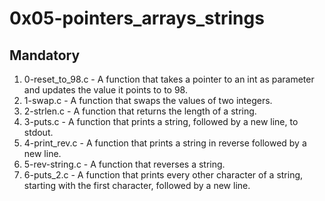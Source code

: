 # 0x05-pointers_arrays_strings

## Mandatory

1. 0-reset_to_98.c - A function that takes a pointer to an int as parameter and updates the value it points to to 98.
2. 1-swap.c - A function that swaps the values of two integers.
3. 2-strlen.c - A function that returns the length of a string.
4. 3-puts.c - A function that prints a string, followed by a new line, to stdout.
5. 4-print_rev.c - A function that prints a string in reverse followed by a new line.
6. 5-rev-string.c - A function that reverses a string.
7. 6-puts_2.c -  A function that prints every other character of a string, starting with the first character, followed by a new line.
